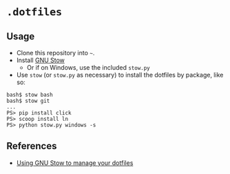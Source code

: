 # `.dotfiles`

## Usage

* Clone this repository into `~`.
* Install [GNU Stow](http://www.gnu.org/software/stow/)
    * Or if on Windows, use the included `stow.py`
* Use `stow` (or `stow.py` as necessary) to install the dotfiles by package, like so:

```
bash$ stow bash
bash$ stow git
...
PS> pip install click
PS> scoop install ln
PS> python stow.py windows -s
```

## References

* [Using GNU Stow to manage your dotfiles](http://brandon.invergo.net/news/2012-05-26-using-gnu-stow-to-manage-your-dotfiles.html)
